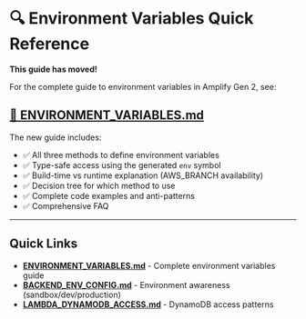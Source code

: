 # 🔍 Environment Variables Quick Reference

**This guide has moved!**

For the complete guide to environment variables in Amplify Gen 2, see:

## **[📖 ENVIRONMENT_VARIABLES.md](../../ENVIRONMENT_VARIABLES.md)**

The new guide includes:
- ✅ All three methods to define environment variables
- ✅ Type-safe access using the generated `env` symbol
- ✅ Build-time vs runtime explanation (AWS_BRANCH availability)
- ✅ Decision tree for which method to use
- ✅ Complete code examples and anti-patterns
- ✅ Comprehensive FAQ

---

## Quick Links

- **[ENVIRONMENT_VARIABLES.md](../../ENVIRONMENT_VARIABLES.md)** - Complete environment variables guide
- **[BACKEND_ENV_CONFIG.md](../../BACKEND_ENV_CONFIG.md)** - Environment awareness (sandbox/dev/production)
- **[LAMBDA_DYNAMODB_ACCESS.md](../LAMBDA_DYNAMODB_ACCESS.md)** - DynamoDB access patterns
